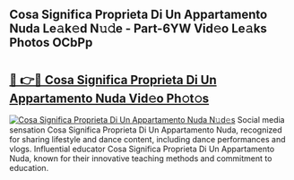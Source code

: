 ## Cosa Significa Proprieta Di Un Appartamento Nuda Le𝚊k𝚎d N𝚞𝚍e - Part-6YW Vid𝚎o Le𝚊ks Photos OCbPp

# <h2><a href="http://fbcm2pr.evod.top/?m=Cosa+Significa+Proprieta+Di+Un+Appartamento+Nuda">🔗 👉🔴 Cosa Significa Proprieta Di Un Appartamento Nuda Vid𝚎o Ph𝚘t𝚘s</a></h2>

[![Cosa Significa Proprieta Di Un Appartamento Nuda N𝚞d𝚎s](https://i.imgur.com/8V9OHl7.gif)](http://fbcm2pr.evod.top/?m=Cosa+Significa+Proprieta+Di+Un+Appartamento+Nuda)
Social media sensation Cosa Significa Proprieta Di Un Appartamento Nuda, recognized for sharing lifestyle and dance content, including dance performances and vlogs. Influential educator Cosa Significa Proprieta Di Un Appartamento Nuda, known for their innovative teaching methods and commitment to education. 
